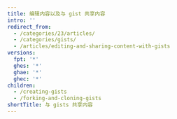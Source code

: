 ```yaml
---
title: 编辑内容以及与 gist 共享内容
intro: ''
redirect_from:
  - /categories/23/articles/
  - /categories/gists/
  - /articles/editing-and-sharing-content-with-gists
versions:
  fpt: '*'
  ghes: '*'
  ghae: '*'
  ghec: '*'
children:
  - /creating-gists
  - /forking-and-cloning-gists
shortTitle: 与 gists 共享内容
---
```


